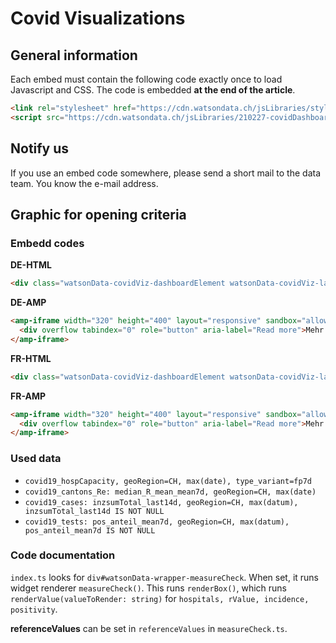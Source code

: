 # Covid Visualizations

## General information
Each embed must contain the following code exactly once to load Javascript and CSS. The code is embedded **at the end of the article**.
```html
<link rel="stylesheet" href="https://cdn.watsondata.ch/jsLibraries/styles/210227-covidDashboard-new.gzip.css">
<script src="https://cdn.watsondata.ch/jsLibraries/210227-covidDashboard.gzip.js" type="text/javascript"></script>
```

## Notify us
If you use an embed code somewhere, please send a short mail to the data team. You know the e-mail address.

## Graphic for opening criteria

### Embedd codes
**DE-HTML**
```html
<div class="watsonData-covidViz-dashboardElement watsonData-covidViz-lazyLoadTrigger watsonData-wrapper-measureCheck" data-lang="de" data-widgetName="covidViz-dashboard-measureCheck"> <span class="title" data-WDi18nText="measuresCheck-title">Kriterien für Öffnungen</span> <div class="value-grid value-hospitals"> <span class="value-title" data-WDi18nText="measuresCheck-lt20patients"> Weniger als 250 Covid-Patient:innen auf IPS </span> <span class="value-date"> &nbsp; </span> <span class="value-graph"> <div class="measureCheck-svg measureCheck-svg-hospitals"> </div></span> <span class="value-actualValue"></span> <span class="value-referenceValue">&lt;&nbsp;250,0</span> <span class="value-status"> <svg width="16" height="16" fill="currentColor" class="bi bi-circle-fill" viewBox="0 0 16 16"> <circle cx="8" cy="8" r="8"/> </svg> </span> </div><div class="value-grid value-rValue"> <span class="value-title" data-WDi18nText="measuresCheck-rValuelt1"> R-Wert unter 1,0 im 7-Tages-ø </span> <span class="value-date"> &nbsp; </span> <span class="value-graph"> <div class="measureCheck-svg measureCheck-svg-rValue"> </div></span> <span class="value-actualValue"></span> <span class="value-referenceValue">&lt;&nbsp;1,00</span> <span class="value-status"> <svg width="16" height="16" fill="currentColor" class="bi bi-circle-fill" viewBox="0 0 16 16"> <circle cx="8" cy="8" r="8"/> </svg> </span> </div><div class="value-grid value-incidence"> <span class="value-title" data-WDi18nText="measuresCheck-incidence14"> 14-Tages-Inzidenz nicht höher als am 1. März </span> <span class="value-date"> &nbsp; </span> <span class="value-graph"> <div class="measureCheck-svg measureCheck-svg-incidence"> </div></span> <span class="value-actualValue"></span> <span class="value-referenceValue">&le;&nbsp;166,3</span> <span class="value-status"> <svg width="16" height="16" fill="currentColor" class="bi bi-circle-fill" viewBox="0 0 16 16"> <circle cx="8" cy="8" r="8"/> </svg> </span> </div><div class="value-grid value-positivity"> <span class="value-title" data-WDi18nText="measuresCheck-positivity"> Positivitätsrate unter 5% im 7-Tages-ø </span> <span class="value-date"> &nbsp; </span> <span class="value-graph"> <div class="measureCheck-svg measureCheck-svg-positivity"> </div></span> <span class="value-actualValue"></span> <span class="value-referenceValue">&lt;&nbsp;5,0 %</span> <span class="value-status"> <svg width="16" height="16" fill="currentColor" class="bi bi-circle-fill" viewBox="0 0 16 16"> <circle cx="8" cy="8" r="8"/> </svg> </span> </div></div>
```
**DE-AMP**
```html
<amp-iframe width="320" height="400" layout="responsive" sandbox="allow-scripts allow-same-origin" resizable src="https://cdn.watsondata.ch/jsLibraries/2021_covid/amp/amp-de-widget-measureCheck.html">
  <div overflow tabindex="0" role="button" aria-label="Read more">Mehr / Plus.</div>
</amp-iframe>
```

**FR-HTML**
```html
<div class="watsonData-covidViz-dashboardElement watsonData-covidViz-lazyLoadTrigger watsonData-wrapper-measureCheck" data-lang="fr" data-widgetName="covidViz-dashboard-measureCheck"> <span class="title" data-WDi18nText="measuresCheck-title">Critères d’assouplissement</span> <div class="value-grid value-hospitals"> <span class="value-title" data-WDi18nText="measuresCheck-lt20patients"> Moins de 250 patients Covid dans les unités de soins intensifs </span> <span class="value-date"> &nbsp; </span> <span class="value-graph"> <div class="measureCheck-svg measureCheck-svg-hospitals"> </div></span> <span class="value-actualValue"></span> <span class="value-referenceValue">&lt;&nbsp;250,0</span> <span class="value-status"> <svg width="16" height="16" fill="currentColor" class="bi bi-circle-fill" viewBox="0 0 16 16"> <circle cx="8" cy="8" r="8"/> </svg> </span> </div><div class="value-grid value-rValue"> <span class="value-title" data-WDi18nText="measuresCheck-rValuelt1"> Valeur Re inférieure à 1 en moyenne sur 7 jours </span> <span class="value-date"> &nbsp; </span> <span class="value-graph"> <div class="measureCheck-svg measureCheck-svg-rValue"> </div></span> <span class="value-actualValue"></span> <span class="value-referenceValue">&lt;&nbsp;1,00</span> <span class="value-status"> <svg width="16" height="16" fill="currentColor" class="bi bi-circle-fill" viewBox="0 0 16 16"> <circle cx="8" cy="8" r="8"/> </svg> </span> </div><div class="value-grid value-incidence"> <span class="value-title" data-WDi18nText="measuresCheck-incidence14"> Incidence sur 14 jours ne dépassant pas celle du 1er mars </span> <span class="value-date"> &nbsp; </span> <span class="value-graph"> <div class="measureCheck-svg measureCheck-svg-incidence"> </div></span> <span class="value-actualValue"></span> <span class="value-referenceValue">&le;&nbsp;166,3</span> <span class="value-status"> <svg width="16" height="16" fill="currentColor" class="bi bi-circle-fill" viewBox="0 0 16 16"> <circle cx="8" cy="8" r="8"/> </svg> </span> </div><div class="value-grid value-positivity"> <span class="value-title" data-WDi18nText="measuresCheck-positivity"> Taux de positivité des tests inférieur à 5% en moyenne sur 7 jours </span> <span class="value-date"> &nbsp; </span> <span class="value-graph"> <div class="measureCheck-svg measureCheck-svg-positivity"> </div></span> <span class="value-actualValue"></span> <span class="value-referenceValue">&lt;&nbsp;5,0 %</span> <span class="value-status"> <svg width="16" height="16" fill="currentColor" class="bi bi-circle-fill" viewBox="0 0 16 16"> <circle cx="8" cy="8" r="8"/> </svg> </span> </div></div>
```

**FR-AMP**
```html
<amp-iframe width="320" height="400" layout="responsive" sandbox="allow-scripts allow-same-origin" resizable src="https://cdn.watsondata.ch/jsLibraries/2021_covid/amp/amp-fr-widget-measureCheck.html">
  <div overflow tabindex="0" role="button" aria-label="Read more">Mehr / Plus.</div>
</amp-iframe>
```

### Used data

* ``covid19_hospCapacity, geoRegion=CH, max(date), type_variant=fp7d``
* ``covid19_cantons_Re: median_R_mean_mean7d, geoRegion=CH, max(date)``
* ``covid19_cases: inzsumTotal_last14d, geoRegion=CH, max(datum), inzsumTotal_last14d IS NOT NULL``
* ``covid19_tests: pos_anteil_mean7d, geoRegion=CH, max(datum), pos_anteil_mean7d IS NOT NULL``

### Code documentation
``index.ts`` looks for ``div#watsonData-wrapper-measureCheck``. When set, it runs widget renderer ``measureCheck()``. 
This runs ``renderBox()``, which runs ``renderValue(valueToRender: string)`` for ``hospitals, rValue, incidence, positivity``.

**referenceValues** can be set in ``referenceValues`` in ``measureCheck.ts``.
